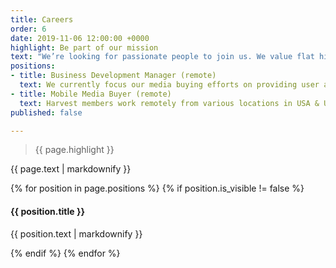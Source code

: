 ```yaml
---
title: Careers
order: 6
date: 2019-11-06 12:00:00 +0000
highlight: Be part of our mission
text: "We’re looking for passionate people to join us. We value flat hierarchies, clear communication, and full ownership and responsibility. This text is directly stolen from Pitch.com."
positions:
- title: Business Development Manager (remote)
  text: We currently focus our media buying efforts on providing user acqusition to mobile apps. However, we are expanding into new verticals within the mobile performance marketing industry and we're looking for additional, creative team members to create that future together.
- title: Mobile Media Buyer (remote)
  text: Harvest members work remotely from various locations in USA & UK/Germany based on flexible conditions and strong teamwork. If you're looking to grow a new startup while working from any location in the world on your own terms, this will be a great fit for you.
published: false

---
```

<div class="row">
  <div class="col-xs-12 col-sm-6">
    <blockquote><p>{{ page.highlight }}</p></blockquote>
  </div>
  <div class="col-xs-12 col-sm-6">
    {{ page.text | markdownify }}
  </div>
</div>

{% for position in page.positions %}
  {% if position.is_visible != false %}
<article id="" class="position u-menu-paddding">
  <div class="title"><h4>{{ position.title }}</h4></div>
  <div class="content">{{ position.text | markdownify }}</div>
</article>

  {% endif %}
{% endfor %}
